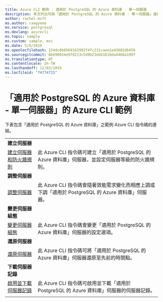```yaml
---
title: Azure CLI 範例 - 適用於 PostgreSQL 的 Azure 資料庫 - 單一伺服器
description: 本文列出可與「適用於 PostgreSQL 的 Azure 資料庫 - 單一伺服器」進行互動的數個 Azure CLI 程式碼範例。
author: rachel-msft
ms.author: raagyema
ms.service: postgresql
ms.devlang: azurecli
ms.topic: sample
ms.custom: sample, mvc
ms.date: 5/6/2019
ms.openlocfilehash: 154dc8b8569162992f4fc231caee2a43682db456
ms.sourcegitcommit: 6bb98654e97d213c549b23ebb161bda4468a1997
ms.translationtype: HT
ms.contentlocale: zh-TW
ms.lasthandoff: 12/03/2019
ms.locfileid: "74774715"
---
```

# <a name="azure-cli-samples-for-azure-database-for-postgresql---single-server"></a>「適用於 PostgreSQL 的 Azure 資料庫 - 單一伺服器」的 Azure CLI 範例
下表包含「適用於 PostgreSQL 的 Azure 資料庫」之範例 Azure CLI 指令碼的連結。

| |  |
|---|---|
|**建立伺服器**||
| [建立伺服器和防火牆規則](scripts/sample-create-server-and-firewall-rule.md?toc=%2fcli%2fazure%2ftoc.json) | 此 Azure CLI 指令碼可建立「適用於 PostgreSQL 的 Azure 資料庫」伺服器，並設定伺服器等級的防火牆規則。 |
|**調整伺服器**||
| [調整伺服器](scripts/sample-scale-server-up-or-down.md?toc=%2fcli%2fazure%2ftoc.json) | 此 Azure CLI 指令碼會隨著效能需求變化而相應上調或下調「適用於 PostgreSQL 的 Azure 資料庫」伺服器。 |
|**變更伺服器組態**||
| [變更伺服器組態](./scripts/sample-change-server-configuration.md?toc=%2fcli%2fazure%2ftoc.json) | 此 Azure CLI 指令碼會變更「適用於 PostgreSQL 的 Azure 資料庫」伺服器的設定選項。 |
|**還原伺服器**||
| [還原伺服器](./scripts/sample-point-in-time-restore.md?toc=%2fcli%2fazure%2ftoc.json) | 此 Azure CLI 指令碼可將「適用於 PostgreSQL 的 Azure 資料庫」伺服器還原至先前的時間點。 |
|**下載伺服器記錄**||
| [啟用並下載伺服器記錄](./scripts/sample-server-logs.md?toc=%2fcli%2fazure%2ftoc.json) | 此 Azure CLI 指令碼可啟用並下載「適用於 PostgreSQL 的 Azure 資料庫」伺服器的伺服器記錄。 |
|||

